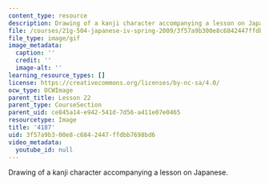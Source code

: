```yaml
---
content_type: resource
description: Drawing of a kanji character accompanying a lesson on Japanese.
file: /courses/21g-504-japanese-iv-spring-2009/3f57a9b300e8c6842447ffdbb7698bd6_4187.gif
file_type: image/gif
image_metadata:
  caption: ''
  credit: ''
  image-alt: ''
learning_resource_types: []
license: https://creativecommons.org/licenses/by-nc-sa/4.0/
ocw_type: OCWImage
parent_title: Lesson 22
parent_type: CourseSection
parent_uid: ce845a14-e942-541d-7d56-a411e07e0465
resourcetype: Image
title: '4187'
uid: 3f57a9b3-00e8-c684-2447-ffdbb7698bd6
video_metadata:
  youtube_id: null
---
```

Drawing of a kanji character accompanying a lesson on Japanese.